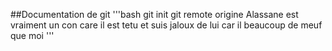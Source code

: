 ##Documentation de git
'''bash
git init
git remote origine
Alassane est vraiment un con care il est tetu et suis jaloux de lui car il  beaucoup de meuf que moi
'''
